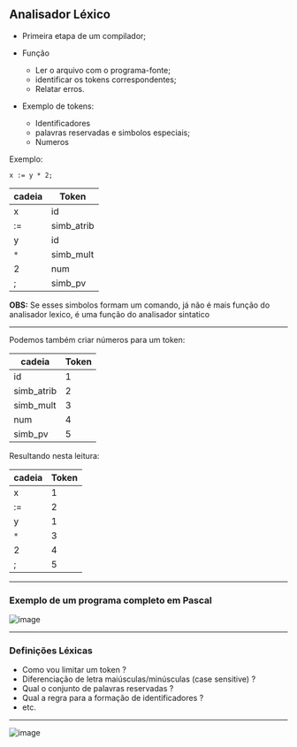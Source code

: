 ## Analisador Léxico

- Primeira etapa de um compilador;

- Função
    - Ler o arquivo com o programa-fonte;
    - identificar os tokens correspondentes;
    - Relatar erros.

- Exemplo de tokens:
    - Identificadores
    - palavras reservadas e simbolos especiais;
    - Numeros

Exemplo:

`x := y * 2;`

cadeia | Token 
------ | ------
x      | id
:=     | simb_atrib
y      | id
`*`    | simb_mult
2      | num
;      | simb_pv


**OBS:** Se esses simbolos formam um comando, já não é mais função do analisador lexico, é uma função do analisador sintatico

______________________

Podemos também criar números para um token:

cadeia      | Token 
------      | ------
id          |  1    
simb_atrib  |  2    
simb_mult   |  3    
num         |  4    
simb_pv     |  5    

Resultando nesta leitura:

cadeia | Token 
------ | ------
x      | 1
:=     | 2
y      | 1
`*`    | 3
2      | 4
;      | 5

______________________

### Exemplo de um programa completo em Pascal

![image](https://github.com/Thomaz-Peres/Study-Notes/assets/58439854/cce703c5-eb32-44b8-8e5d-f31b34509100)

______________________

### Definições Léxicas

- Como vou limitar um token ?
- Diferenciação de letra maiúsculas/minúsculas (case sensitive) ?
- Qual o conjunto de palavras reservadas ?
- Qual a regra para a formação de identificadores ?
- etc.

______________________


![image](https://github.com/Thomaz-Peres/Study-Notes/assets/58439854/39e5461b-a871-4cea-95af-62948e5f79e7)